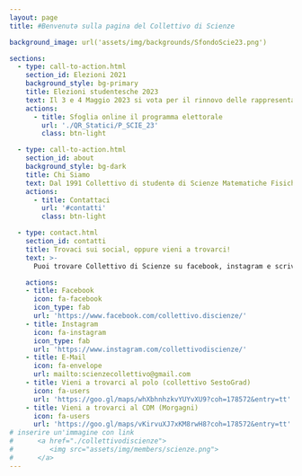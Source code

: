 ```yaml
---
layout: page
title: #Benvenutə sulla pagina del Collettivo di Scienze

background_image: url('assets/img/backgrounds/SfondoScie23.png')

sections:
  - type: call-to-action.html
    section_id: Elezioni 2021
    background_style: bg-primary
    title: Elezioni studentesche 2023
    text: Il 3 e 4 Maggio 2023 si vota per il rinnovo delle rappresentanza studentesche. Come Collettivo di Scienze presenteremo delle liste in Scuola di Scienze ed in quasi tutti i Corsi di Laurea di questa. L’elezioni sono un’importante occasione per far sentire la nostra voce, soprattutto oggi che abbiamo vissuto più che mai il disinteresse dalle istituzioni universitarieverso la nostra condizione.
    actions:
      - title: Sfoglia online il programma elettorale
        url: './QR_Statici/P_SCIE_23'
        class: btn-light

  - type: call-to-action.html
    section_id: about
    background_style: bg-dark
    title: Chi Siamo
    text: Dal 1991 Collettivo di studentə di Scienze Matematiche Fisiche e Naturali dell'università di Firenze. Il Collettivo di Scienze significa innanzitutto un gruppo di pari, universitarə e allo stesso tempo cittadinə, che hanno deciso di riunirsi riconoscendosi in valori condivisi e con l'interesse di confrontarsi e formarsi assieme nel proprio contesto culturale e politico. Fra i nostri valori fondamentali ci sono antifascismo, laicità, equità sociale, giustizia climatica. -Controguida 2020
    actions:
      - title: Contattaci
        url: '#contatti'
        class: btn-light

  - type: contact.html
    section_id: contatti
    title: Trovaci sui social, oppure vieni a trovarci!
    text: >-
      Puoi trovare Collettivo di Scienze su facebook, instagram e scriverci per email, oppure al blocco aule del Polo di Sesto (collettivo di polo "SestoGrad") e al Centro didattico Morgagni in aula autogestita 009 (pian terreno, mantenuta da studenti del plesso e luogo d'incontro anche per i collettivi di ingegneria e medicina)!

    actions:
    - title: Facebook
      icon: fa-facebook
      icon_type: fab
      url: 'https://www.facebook.com/collettivo.discienze/'
    - title: Instagram
      icon: fa-instagram
      icon_type: fab
      url: 'https://www.instagram.com/collettivodiscienze/'
    - title: E-Mail
      icon: fa-envelope
      url: mailto:scienzecollettivo@gmail.com
    - title: Vieni a trovarci al polo (collettivo SestoGrad)
      icon: fa-users
      url: 'https://goo.gl/maps/whXbhnhzkvYUYvXU9?coh=178572&entry=tt'
    - title: Vieni a trovarci al CDM (Morgagni)
      icon: fa-users
      url: 'https://goo.gl/maps/vKirvuXJ7xKM8rwH8?coh=178572&entry=tt'
# inserire un'immagine con link
#      <a href="./collettivodiscienze">
#         <img src="assets/img/members/scienze.png">
#      </a>
---
```

